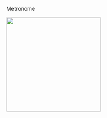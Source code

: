 Metronome

<img src="https://user-images.githubusercontent.com/13766687/53892197-82e47c80-4034-11e9-8560-1684583702e6.jpg" width="250">
